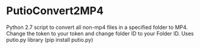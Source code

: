 # PutioConvert2MP4
Python 2.7 script to convert all non-mp4 files in a specified folder to MP4. 
Change the token to your token and change folder ID to your Folder ID.
Uses putio.py library (pip install putio.py) 
